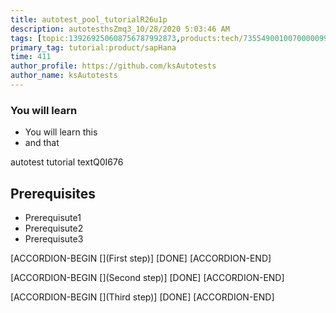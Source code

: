 ```yaml
---
title: autotest_pool_tutorialR26u1p
description: autotesthsZmq3_10/28/2020 5:03:46 AM
tags: [topic:139269250608756787992873,products:tech/73554900100700000996,tutorial:experience/advanced]
primary_tag: tutorial:product/sapHana
time: 411
author_profile: https://github.com/ksAutotests
author_name: ksAutotests
---
```

### You will learn
- You will learn this
- and that

autotest tutorial textQ0I676

## Prerequisites
- Prerequisute1
- Prerequisute2
- Prerequisute3

[ACCORDION-BEGIN [](First step)]
[DONE]
[ACCORDION-END]

[ACCORDION-BEGIN [](Second step)]
[DONE]
[ACCORDION-END]

[ACCORDION-BEGIN [](Third step)]
[DONE]
[ACCORDION-END]

